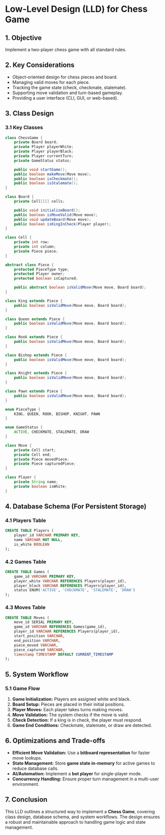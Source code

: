 # Low-Level Design (LLD) for Chess Game

## 1. Objective

Implement a two-player chess game with all standard rules.

## 2. Key Considerations

- Object-oriented design for chess pieces and board.
- Managing valid moves for each piece.
- Tracking the game state (check, checkmate, stalemate).
- Supporting move validation and turn-based gameplay.
- Providing a user interface (CLI, GUI, or web-based).

## 3. Class Design

### 3.1 Key Classes

```java
class ChessGame {
    private Board board;
    private Player playerWhite;
    private Player playerBlack;
    private Player currentTurn;
    private GameStatus status;

    public void startGame();
    public boolean makeMove(Move move);
    public boolean isCheckmate();
    public boolean isStalemate();
}

class Board {
    private Cell[][] cells;

    public void initializeBoard();
    public boolean isMoveValid(Move move);
    public void updateBoard(Move move);
    public boolean isKingInCheck(Player player);
}

class Cell {
    private int row;
    private int column;
    private Piece piece;
}

abstract class Piece {
    protected PieceType type;
    protected Player owner;
    protected boolean isCaptured;

    public abstract boolean isValidMove(Move move, Board board);
}

class King extends Piece {
    public boolean isValidMove(Move move, Board board);
}

class Queen extends Piece {
    public boolean isValidMove(Move move, Board board);
}

class Rook extends Piece {
    public boolean isValidMove(Move move, Board board);
}

class Bishop extends Piece {
    public boolean isValidMove(Move move, Board board);
}

class Knight extends Piece {
    public boolean isValidMove(Move move, Board board);
}

class Pawn extends Piece {
    public boolean isValidMove(Move move, Board board);
}

enum PieceType {
    KING, QUEEN, ROOK, BISHOP, KNIGHT, PAWN
}

enum GameStatus {
    ACTIVE, CHECKMATE, STALEMATE, DRAW
}

class Move {
    private Cell start;
    private Cell end;
    private Piece movedPiece;
    private Piece capturedPiece;
}

class Player {
    private String name;
    private boolean isWhite;
}
```

## 4. Database Schema (For Persistent Storage)

### 4.1 Players Table

```sql
CREATE TABLE Players (
    player_id VARCHAR PRIMARY KEY,
    name VARCHAR NOT NULL,
    is_white BOOLEAN
);
```

### 4.2 Games Table

```sql
CREATE TABLE Games (
    game_id VARCHAR PRIMARY KEY,
    player_white VARCHAR REFERENCES Players(player_id),
    player_black VARCHAR REFERENCES Players(player_id),
    status ENUM('ACTIVE', 'CHECKMATE', 'STALEMATE', 'DRAW')
);
```

### 4.3 Moves Table

```sql
CREATE TABLE Moves (
    move_id SERIAL PRIMARY KEY,
    game_id VARCHAR REFERENCES Games(game_id),
    player_id VARCHAR REFERENCES Players(player_id),
    start_position VARCHAR,
    end_position VARCHAR,
    piece_moved VARCHAR,
    piece_captured VARCHAR,
    timestamp TIMESTAMP DEFAULT CURRENT_TIMESTAMP
);
```

## 5. System Workflow

### 5.1 Game Flow

1. **Game Initialization:** Players are assigned white and black.
2. **Board Setup:** Pieces are placed in their initial positions.
3. **Player Moves:** Each player takes turns making moves.
4. **Move Validation:** The system checks if the move is valid.
5. **Check Detection:** If a king is in check, the player must respond.
6. **Game End Conditions:** Checkmate, stalemate, or draw are detected.

## 6. Optimizations and Trade-offs

- **Efficient Move Validation:** Use a **bitboard representation** for faster move lookups.
- **State Management:** Store **game state in-memory** for active games to reduce database calls.
- **AI/Automation:** Implement a **bot player** for single-player mode.
- **Concurrency Handling:** Ensure proper turn management in a multi-user environment.

## 7. Conclusion

This LLD outlines a structured way to implement a **Chess Game**, covering class design, database schema, and system workflows. The design ensures a robust and maintainable approach to handling game logic and state management.
